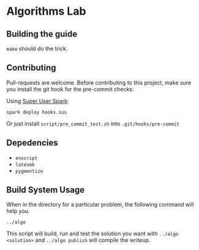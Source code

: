# Algorithms Lab

## Building the guide

`make` should do the trick.

## Contributing

Pull-requests are welcome.
Before contributing to this project, make sure you install the git hook for the pre-commit checks:

Using [Super User Spark](https://github.com/NorfairKing/super-user-spark):
```
spark deploy hooks.sus
```

Or just install `script/pre_commit_test.sh` into `.git/hooks/pre-commit`

## Depedencies

- `enscript`
- `latexmk`
- `pygmentize`

## Build System Usage

When in the directory for a particular problem, the following command will help you.
```
../algo
```

This script will build, run and test the solution you want with `../algo <solution>` and `../algo publish` will compile the writeup.
